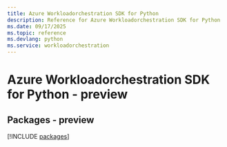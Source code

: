 ```yaml
---
title: Azure Workloadorchestration SDK for Python
description: Reference for Azure Workloadorchestration SDK for Python
ms.date: 09/17/2025
ms.topic: reference
ms.devlang: python
ms.service: workloadorchestration
---
```

# Azure Workloadorchestration SDK for Python - preview
## Packages - preview
[!INCLUDE [packages](workloadorchestration-index.md)]